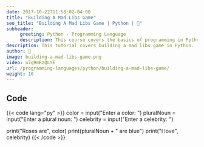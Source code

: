 ```yaml
---
date: 2017-10-22T11:58:02-04:00
title: "Building A Mad Libs Game"
seo_title: "Building A Mad Libs Game | Python | 🦒"
subheader:
     greeting: Python - Programming Language
     description: This course covers the basics of programming in Python. Work your way through the videos/articles and I'll teach you everything you need to know to start your programming journey!
description: This tutorial covers building a mad libs game in Python.
author: 🦒
image: building-a-mad-libs-game.png
video: u7g9mRzQLYE
url: /programming-languages/python/building-a-mad-libs-game/
weight: 10
---
```


## Code

{{< code lang="py" >}}
color = input("Enter a color: ")
pluralNoun = input("Enter a plural noun: ")
celebrity = input("Enter a celebrity: ")

print("Roses are", color)
print(pluralNoun + " are blue")
print("I love", celebrity)
{{< /code >}}